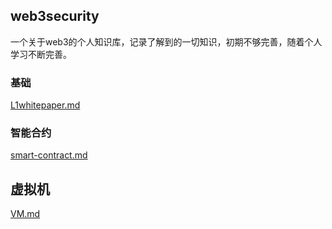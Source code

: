 ## web3security

一个关于web3的个人知识库，记录了解到的一切知识，初期不够完善，随着个人学习不断完善。

### 基础

 [L1whitepaper.md](L1whitepaper.md) 

### 智能合约

 [smart-contract.md](smart-contract.md) 

## 虚拟机

 [VM.md](VM.md) 
